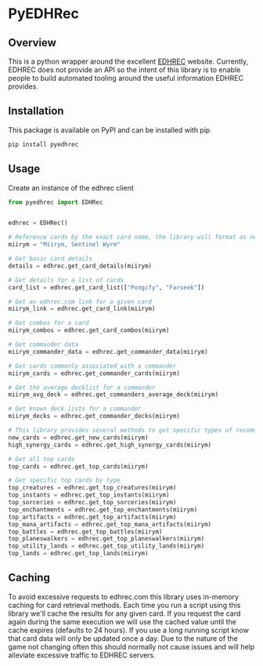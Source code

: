 # PyEDHRec

## Overview
This is a python wrapper around the excellent [EDHREC](https://edhrec.com/) website. Currently, EDHREC does not provide an API 
so the intent of this library is to enable people to build automated tooling around the useful information EDHREC provides.

## Installation
This package is available on PyPI and can be installed with pip
```bash
pip install pyedhrec
```

## Usage
Create an instance of the edhrec client
```python
from pyedhrec import EDHRec


edhrec = EDHRec()

# Reference cards by the exact card name, the library will format as needed
miirym = "Miirym, Sentinel Wyrm"

# Get basic card details
details = edhrec.get_card_details(miirym)

# Get details for a list of cards
card_list = edhrec.get_card_list(["Pongify", "Farseek"])

# Get an edhrec.com link for a given card
miirym_link = edhrec.get_card_link(miirym)

# Get combos for a card
miirym_combos = edhrec.get_card_combos(miirym)

# Get commander data 
miirym_commander_data = edhrec.get_commander_data(miirym)

# Get cards commonly associated with a commander
miirym_cards = edhrec.get_commander_cards(miirym)

# Get the average decklist for a commander
miirym_avg_deck = edhrec.get_commanders_average_deck(miirym)

# Get known deck lists for a commander
miirym_decks = edhrec.get_commander_decks(miirym)

# This library provides several methods to get specific types of recommended cards
new_cards = edhrec.get_new_cards(miirym)
high_synergy_cards = edhrec.get_high_synergy_cards(miirym)

# Get all top cards
top_cards = edhrec.get_top_cards(miirym)

# Get specific top cards by type
top_creatures = edhrec.get_top_creatures(miirym)
top_instants = edhrec.get_top_instants(miirym)
top_sorceries = edhrec.get_top_sorceries(miirym)
top_enchantments = edhrec.get_top_enchantments(miirym)
top_artifacts = edhrec.get_top_artifacts(miirym)
top_mana_artifacts = edhrec.get_top_mana_artifacts(miirym)
top_battles = edhrec.get_top_battles(miirym)
top_planeswalkers = edhrec.get_top_planeswalkers(miirym)
top_utility_lands = edhrec.get_top_utility_lands(miirym)
top_lands = edhrec.get_top_lands(miirym)

```

## Caching
To avoid excessive requests to edhrec.com this library uses in-memory caching for card retrieval methods. Each time you run 
a script using this library we'll cache the results for any given card. If you request the card again during the same execution we 
will use the cached value until the cache expires (defaults to 24 hours). If you use a long running script know that card data will only 
be updated once a day. Due to the nature of the game not changing often this should normally not cause issues and will help alleviate 
excessive traffic to EDHREC servers.